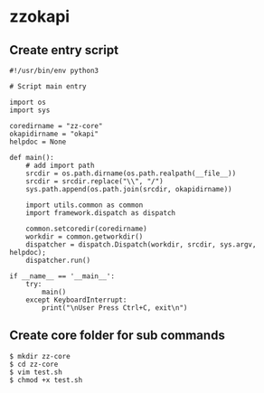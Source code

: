 zzokapi
=======

## Create entry script

    #!/usr/bin/env python3
    
    # Script main entry
    
    import os
    import sys
    
    coredirname = "zz-core"
    okapidirname = "okapi"
    helpdoc = None
    
    def main():
        # add import path
        srcdir = os.path.dirname(os.path.realpath(__file__))
        srcdir = srcdir.replace("\\", "/")
        sys.path.append(os.path.join(srcdir, okapidirname))
    
        import utils.common as common
        import framework.dispatch as dispatch
    
        common.setcoredir(coredirname)
        workdir = common.getworkdir()
        dispatcher = dispatch.Dispatch(workdir, srcdir, sys.argv, helpdoc);
        dispatcher.run()
    
    if __name__ == '__main__':
        try:
            main()
        except KeyboardInterrupt:
            print("\nUser Press Ctrl+C, exit\n")
    
## Create core folder for sub commands

    $ mkdir zz-core
    $ cd zz-core
    $ vim test.sh
    $ chmod +x test.sh
